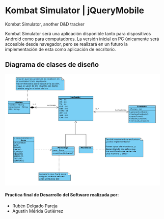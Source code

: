 # Kombat Simulator | jQueryMobile
Kombat Simulator, another D&amp;D tracker

Kombat Simulator será una aplicación disponible tanto para dispositivos Android como para computadores. La versión inicial en PC únicamente será accesible desde navegador, pero se realizará en un futuro la implementación de esta como aplicación de escritorio.

## Diagrama de clases de diseño

![diagrama](img/DiagramaClases.png)


#### Practica final de Desarrollo del Software realizada por:
* Rubén Delgado Pareja
* Agustín Mérida Gutiérrez
